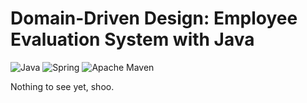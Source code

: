 # Domain-Driven Design: Employee Evaluation System with Java

![Java](https://img.shields.io/badge/Java-21-007396?style=flat&logo=openjdk&logoColor=white)
![Spring](https://img.shields.io/badge/Spring_Boot-6DB33F?style=flat&logo=springboot&logoColor=white)
![Apache Maven](https://img.shields.io/badge/Apache_Maven-C71A36?style=flat&logo=apachemaven&logoColor=white)

Nothing to see yet, shoo.